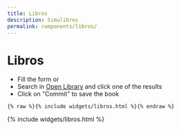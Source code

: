 ```yaml
---
title: Libros
description: Simulibros
permalink: components/libros/
---
```


# Libros

- Fill the form or
- Search in [Open Library](https://openlibrary.org/) and click one of the results
- Click on "Commit" to save the book

```liquid
{% raw %}{% include widgets/libros.html %}{% endraw %}
```

{% include widgets/libros.html %}
